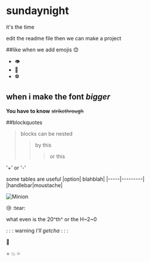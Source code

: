 # sundaynight
it's the time

edit the readme file
then we can make a project

##like when we add emojis :blush: 
* :eye:
* :nose:
* :soccer:

## when i make the font _bigger_ ##


__You have to know__
~~strikethrough~~

##blockquotes
> blocks can be nested
>> by this
> > > or this

'+' or '-'

some tables are useful
|option| blahblah|
|-----|---------|
|handlebar|moustache|

![Minion](https://octodex.github.com/images/minion.png)

:cry: :tear:

what even is the 20^th^ or the H~2~0

: : : warning
*I'll getcha*
: : :

:star2:

:star:
:boom:
:sweat_drops:
